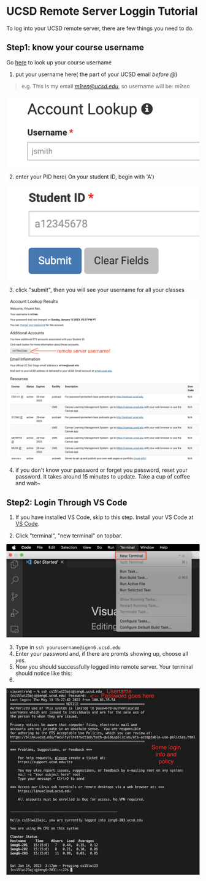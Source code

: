 # UCSD Remote Server Loggin Tutorial
To log into your UCSD remote server, there are few things you need to do.
## Step1: know your course username
Go [here](https://sdacs.ucsd.edu/~icc/index.php) to look up your course username
1. put your username here( the part of your UCSD email *before @*)
> e.g. This is my email *m1ren@ucsd.edu*, so username will be: *m1ren*

![Lookup_username](Lookup_username.png)

2. enter your PID here( On your student ID, begin with 'A')

![Lookup_PID](Lookup_PID.png)

3. click "submit", then you will see your username for all your classes

![Lookup_result](Lookup_result.png)

4. if you don't know your password or forget you password, reset your password.
It takes around 15 minutes to update. Take a cup of coffee and wait~

## Step2: Login Through VS Code
1. If you have installed VS Code, skip to this step. 
Install your VS Code at [VS Code](https://code.visualstudio.com/).

2. Click "terminal", "new terminal" on topbar.

![image](VSCode_terminal.png)

3. Type in `ssh yourusername@igen6.ucsd.edu`
4. Enter your password and, if there are promts showing up, choose all *yes*.
5. Now you should successfully logged into remote server. Your terminal should notice like this:
6. 
![image](Terminal_login.png)


